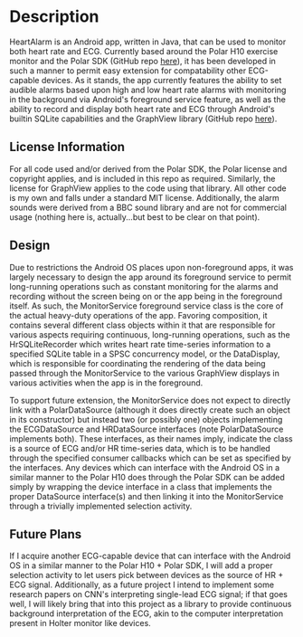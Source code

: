 # Description

HeartAlarm is an Android app, written in Java, that can be used to monitor both heart rate and ECG. Currently based around the Polar H10 exercise monitor and the Polar SDK (GitHub repo [here](https://github.com/polarofficial/polar-ble-sdk)), it has been developed in such a manner to permit easy extension for compatability other ECG-capable devices. As it stands, the app currently features the ability to set audible alarms based upon high and low heart rate alarms with monitoring in the background via Android's foreground service feature, as well as the ability to record and display both heart rate and ECG through Android's builtin SQLite capabilities and the GraphView library (GitHub repo [here](https://github.com/jjoe64/GraphView)).

## License Information

For all code used and/or derived from the Polar SDK, the Polar license and copyright applies, and is included in this repo as required. Similarly, the license for GraphView applies to the code using that library. All other code is my own and falls under a standard MIT license. Additionally, the alarm sounds were derived from a BBC sound library and are not for commercial usage (nothing here is, actually...but best to be clear on that point).

## Design

Due to restrictions the Android OS places upon non-foreground apps, it was largely necessary to design the app around its foreground service to permit long-running operations such as constant monitoring for the alarms and recording without the screen being on or the app being in the foreground itself. As such, the MonitorService foreground service class is the core of the actual heavy-duty operations of the app. Favoring composition, it contains several different class objects within it that are responsible for various aspects requiring continuous, long-running operations, such as the HrSQLiteRecorder which writes heart rate time-series information to a specified SQLite table in a SPSC concurrency model, or the DataDisplay, which is responsible for coordinating the rendering of the data being passed through the MonitorService to the various GraphView displays in various activities when the app is in the foreground. 

To support future extension, the MonitorService does not expect to directly link with a PolarDataSource (although it does directly create such an object in its constructor) but instead two (or possibly one) objects implementing the ECGDataSource and HRDataSource interfaces (note PolarDataSource implements both). These interfaces, as their names imply, indicate the class is a source of ECG and/or HR time-series data, which is to be handled through the specified consumer callbacks which can be set as specified by the interfaces. Any devices which can interface with the Android OS in a similar manner to the Polar H10 does through the Polar SDK can be added simply by wrapping the device interface in a class that implements the proper DataSource interface(s) and then linking it into the MonitorService through a trivially implemented selection activity. 

## Future Plans

If I acquire another ECG-capable device that can interface with the Android OS in a similar manner to the Polar H10 + Polar SDK, I will add a proper selection activity to let users pick between devices as the source of HR + ECG signal. Additionally, as a future project I intend to implement some research papers on CNN's interpreting single-lead ECG signal; if that goes well, I will likely bring that into this project as a library to provide continuous background interpretation of the ECG, akin to the computer interpretation present in Holter monitor like devices. 